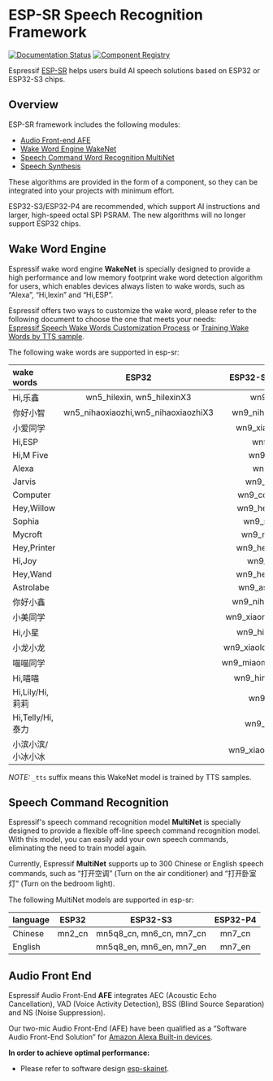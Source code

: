 # ESP-SR Speech Recognition Framework

[![Documentation Status](./docs/_static/sr_doc_latest.svg)](https://docs.espressif.com/projects/esp-sr/en/latest/esp32s3/index.html)
[![Component Registry](https://components.espressif.com/components/espressif/esp-sr/badge.svg)](https://components.espressif.com/components/espressif/esp-sr)

Espressif [ESP-SR](https://github.com/espressif/esp-sr) helps users build AI speech solutions based on ESP32 or ESP32-S3 chips.

Overview
--------

ESP-SR framework includes the following modules:

* [Audio Front-end AFE](https://docs.espressif.com/projects/esp-sr/en/latest/esp32s3/audio_front_end/README.html)
* [Wake Word Engine WakeNet](https://docs.espressif.com/projects/esp-sr/en/latest/esp32s3/wake_word_engine/README.html)
* [Speech Command Word Recognition MultiNet](https://docs.espressif.com/projects/esp-sr/en/latest/esp32s3/speech_command_recognition/README.html)
* [Speech Synthesis](https://docs.espressif.com/projects/esp-sr/en/latest/esp32s3/speech_synthesis/readme.html)

These algorithms are provided in the form of a component, so they can be integrated into your projects with minimum effort.

ESP32-S3/ESP32-P4 are recommended, which support AI instructions and larger, high-speed octal SPI PSRAM.
The new algorithms will no longer support ESP32 chips.


## Wake Word Engine

Espressif wake word engine **WakeNet** is specially designed to provide a high performance and low memory footprint wake word detection algorithm for users, which enables devices always listen to wake words, such as “Alexa”, “Hi,lexin” and “Hi,ESP”.

Espressif offers two ways to customize the wake word, please refer to the following document to choose the one that meets your needs:   
[Espressif Speech Wake Words Customization Process](https://docs.espressif.com/projects/esp-sr/en/latest/esp32s3/wake_word_engine/ESP_Wake_Words_Customization.html) or [Training Wake Words by TTS sample](https://github.com/espressif/esp-sr/issues/88).

The following wake words are supported in esp-sr:

|wake words       |                 ESP32                 |  ESP32-S3/ESP32-P4     | 
|:--------------- | :------------------------------------:| :---------------------:| 
|Hi,乐鑫           |  wn5_hilexin, wn5_hilexinX3           | wn9_hilexin            | 
|你好小智          |  wn5_nihaoxiaozhi,wn5_nihaoxiaozhiX3   | wn9_nihaoxiaozhi_tts   |
|小爱同学          |                                        | wn9_xiaoaitongxue      | 
|Hi,ESP           |                                        | wn9_hiesp              | 
|Hi,M Five        |                                        | wn9_himfive            | 
|Alexa            |                                        | wn9_alexa              | 
|Jarvis           |                                        | wn9_jarvis_tts         | 
|Computer         |                                        | wn9_computer_tts       |
|Hey,Willow       |                                        | wn9_heywillow_tts      | 
|Sophia           |                                        | wn9_sophia_tts         |
|Mycroft          |                                        | wn9_mycroft_tts        |
|Hey,Printer      |                                        | wn9_heyprinter_tts     |
|Hi,Joy           |                                        | wn9_hijoy_tts          |
|Hey,Wand         |                                        | wn9_heywanda_tts       |
|Astrolabe        |                                        | wn9_astrolabe_tts      |
|你好小鑫         |                                        | wn9_nihaoxiaoxin_tts   |
|小美同学         |                                        | wn9_xiaomeitongxue_tts |
|Hi,小星          |                                        | wn9_hixiaoxing_tts     |
|小龙小龙         |                                        | wn9_xiaolongxiaolong_tts    |
|喵喵同学         |                                        | wn9_miaomiaotongxue_tts|
|Hi,喵喵          |                                        | wn9_himiaomiao_tts     |
|Hi,Lily/Hi,莉莉  |                                        | wn9_hilili_tts         |
|Hi,Telly/Hi,泰力 |                                        | wn9_hitelly_tts         |
|小滨小滨/小冰小冰|                                        | wn9_xiaobinxiaobin_tts |

*NOTE:* `_tts` suffix means this WakeNet model is trained by TTS samples.

## Speech Command Recognition

Espressif's speech command recognition model **MultiNet** is specially designed to provide a flexible off-line speech command recognition model. With this model, you can easily add your own speech commands, eliminating the need to train model again. 

Currently, Espressif **MultiNet** supports up to 300 Chinese or English speech commands, such as “打开空调” (Turn on the air conditioner) and “打开卧室灯” (Turn on the bedroom light).

The following MultiNet models are supported in esp-sr:  

|language         |           ESP32            |         ESP32-S3              |          ESP32-P4             | 
|:--------------- | :-------------------------:| :----------------------------:| :----------------------------:|
|Chinese          | mn2_cn                     | mn5q8_cn, mn6_cn, mn7_cn      |  mn7_cn                       |
|English          |                            | mn5q8_en, mn6_en, mn7_en      |  mn7_en                       |

## Audio Front End

Espressif Audio Front-End **AFE** integrates AEC (Acoustic Echo Cancellation), VAD (Voice Activity Detection), BSS (Blind Source Separation) and NS (Noise Suppression).

Our two-mic Audio Front-End (AFE) have been qualified as a “Software Audio Front-End Solution” for [Amazon Alexa Built-in devices](https://developer.amazon.com/en-US/alexa/solution-providers/dev-kits#software-audio-front-end-dev-kits).


**In order to achieve optimal performance:**

* Please refer to software design [esp-skainet](https://github.com/espressif/esp-skainet).
